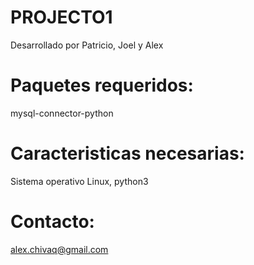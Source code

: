 # PROJECTO1

Desarrollado por Patricio, Joel y Alex

# Paquetes requeridos:

mysql-connector-python

# Caracteristicas necesarias:

Sistema operativo Linux,
python3

# Contacto:

alex.chivaq@gmail.com
